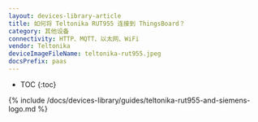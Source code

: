 ```yaml
---
layout: devices-library-article
title: 如何将 Teltonika RUT955 连接到 ThingsBoard？
category: 其他设备
connectivity: HTTP、MQTT、以太网、WiFi
vendor: Teltonika
deviceImageFileName: teltonika-rut955.jpeg
docsPrefix: paas
---
```



* TOC
{:toc}

{% include /docs/devices-library/guides/teltonika-rut955-and-siemens-logo.md %}